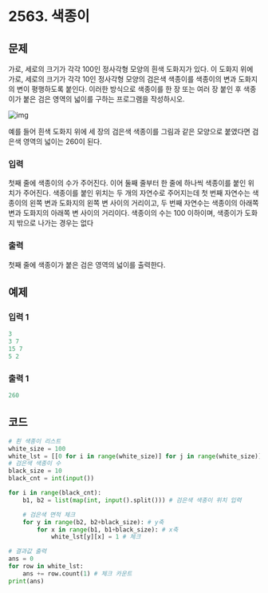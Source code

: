 # 2563. 색종이



## 문제

가로, 세로의 크기가 각각 100인 정사각형 모양의 흰색 도화지가 있다. 이 도화지 위에 가로, 세로의 크기가 각각 10인 정사각형 모양의 검은색 색종이를 색종이의 변과 도화지의 변이 평행하도록 붙인다. 이러한 방식으로 색종이를 한 장 또는 여러 장 붙인 후 색종이가 붙은 검은 영역의 넓이를 구하는 프로그램을 작성하시오.

![img](https://upload.acmicpc.net/6000c956-1b07-4913-83c3-72eda18fa1d1/-/preview/)

예를 들어 흰색 도화지 위에 세 장의 검은색 색종이를 그림과 같은 모양으로 붙였다면 검은색 영역의 넓이는 260이 된다.



### 입력

첫째 줄에 색종이의 수가 주어진다. 이어 둘째 줄부터 한 줄에 하나씩 색종이를 붙인 위치가 주어진다. 색종이를 붙인 위치는 두 개의 자연수로 주어지는데 첫 번째 자연수는 색종이의 왼쪽 변과 도화지의 왼쪽 변 사이의 거리이고, 두 번째 자연수는 색종이의 아래쪽 변과 도화지의 아래쪽 변 사이의 거리이다. 색종이의 수는 100 이하이며, 색종이가 도화지 밖으로 나가는 경우는 없다

### 출력

첫째 줄에 색종이가 붙은 검은 영역의 넓이를 출력한다.





## 예제

### 입력 1

```python
3
3 7
15 7
5 2
```

### 출력 1

```python
260
```





## 코드

```python
# 흰 색종이 리스트
white_size = 100
white_lst = [[0 for i in range(white_size)] for j in range(white_size)] # 2차원 리스트
# 검은색 색종이 수
black_size = 10
black_cnt = int(input())

for i in range(black_cnt):
    b1, b2 = list(map(int, input().split())) # 검은색 색종이 위치 입력

    # 검은색 면적 체크
    for y in range(b2, b2+black_size): # y축
        for x in range(b1, b1+black_size): # x축
            white_lst[y][x] = 1 # 체크

# 결과값 출력
ans = 0
for row in white_lst:
    ans += row.count(1) # 체크 카운트
print(ans)
```
